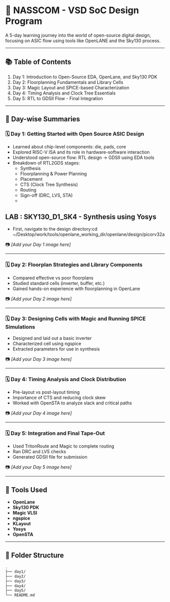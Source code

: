# 🔧 NASSCOM - VSD SoC Design Program

A 5-day learning journey into the world of open-source digital design, focusing on ASIC flow using tools like OpenLANE and the Sky130 process.

---

## 📚 Table of Contents

1. Day 1: Introduction to Open-Source EDA, OpenLane, and Sky130 PDK  
2. Day 2: Floorplanning Fundamentals and Library Cells  
3. Day 3: Magic Layout and SPICE-based Characterization  
4. Day 4: Timing Analysis and Clock Tree Essentials  
5. Day 5: RTL to GDSII Flow - Final Integration  

---

## 📆 Day-wise Summaries

### 🗓️ Day 1: Getting Started with Open Source ASIC Design

- Learned about chip-level components: die, pads, core
- Explored RISC-V ISA and its role in hardware-software interaction
- Understood open-source flow: RTL design → GDSII using EDA tools
- Breakdown of RTL2GDS stages:
  - Synthesis
  - Floorplanning & Power Planning
  - Placement
  - CTS (Clock Tree Synthesis)
  - Routing
  - Sign-off (DRC, LVS, STA)
  - 
## LAB : SKY130_D1_SK4 - Synthesis using Yosys

- First, navigate to the design directory:cd ~/Desktop/work/tools/openlane_working_dir/openlane/design/picorv32a


📷 *[Add your Day 1 image here]*

---

### 🗓️ Day 2: Floorplan Strategies and Library Components

- Compared effective vs poor floorplans
- Studied standard cells (inverter, buffer, etc.)
- Gained hands-on experience with floorplanning in OpenLane

📷 *[Add your Day 2 image here]*

---

### 🗓️ Day 3: Designing Cells with Magic and Running SPICE Simulations

- Designed and laid out a basic inverter
- Characterized cell using ngspice
- Extracted parameters for use in synthesis

📷 *[Add your Day 3 image here]*

---

### 🗓️ Day 4: Timing Analysis and Clock Distribution

- Pre-layout vs post-layout timing
- Importance of CTS and reducing clock skew
- Worked with OpenSTA to analyze slack and critical paths

📷 *[Add your Day 4 image here]*

---

### 🗓️ Day 5: Integration and Final Tape-Out

- Used TritonRoute and Magic to complete routing
- Ran DRC and LVS checks
- Generated GDSII file for submission

📷 *[Add your Day 5 image here]*

---

## 🧰 Tools Used

- **OpenLane**
- **Sky130 PDK**
- **Magic VLSI**
- **ngspice**
- **KLayout**
- **Yosys**
- **OpenSTA**

---

## 📂 Folder Structure

```bash
.
├── day1/
├── day2/
├── day3/
├── day4/
├── day5/
└── README.md

